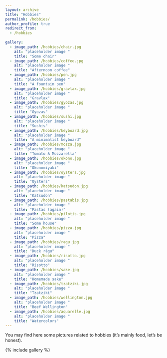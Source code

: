 ```yaml
---
layout: archive
title: "Hobbies"
permalink: /hobbies/
author_profile: true
redirect_from:
  - /hobbies
  
gallery:
  - image_path: /hobbies/chair.jpg
    alt: "placeholder image "
    title: "Some chair"
  - image_path: /hobbies/coffee.jpg
    alt: "placeholder image "
    title: "Afternoon coffee"
  - image_path: /hobbies/pen.jpg
    alt: "placeholder image "
    title: "A fountain pen"
  - image_path: /hobbies/gravlax.jpg
    alt: "placeholder image "
    title: "Gravlax"
  - image_path: /hobbies/gyozas.jpg
    alt: "placeholder image "
    title: "Gyozas"
  - image_path: /hobbies/sushi.jpg
    alt: "placeholder image "
    title: "Sushis"
  - image_path: /hobbies/keyboard.jpg
    alt: "placeholder image "
    title: "A minimalist keyboard"
  - image_path: /hobbies/mozza.jpg
    alt: "placeholder image "
    title: "Tomato & Mozzarella"
  - image_path: /hobbies/okono.jpg
    alt: "placeholder image "
    title: "Okonomiyaki"
  - image_path: /hobbies/oysters.jpg
    alt: "placeholder image "
    title: "Oysters"
  - image_path: /hobbies/katsudon.jpg
    alt: "placeholder image "
    title: "Katsudon"
  - image_path: /hobbies/pastabis.jpg
    alt: "placeholder image "
    title: "Pastas (again)"
  - image_path: /hobbies/pilotis.jpg
    alt: "placeholder image "
    title: "Some house"
  - image_path: /hobbies/pizza.jpg
    alt: "placeholder image "
    title: "Pizza"
  - image_path: /hobbies/ragu.jpg
    alt: "placeholder image "
    title: "Duck ràgu"
  - image_path: /hobbies/risotto.jpg
    alt: "placeholder image "
    title: "Risotto"
  - image_path: /hobbies/sake.jpg
    alt: "placeholder image "
    title: "Homemade sake"
  - image_path: /hobbies/tzatziki.jpg
    alt: "placeholder image "
    title: "Tzatziki"
  - image_path: /hobbies/wellington.jpg
    alt: "placeholder image "
    title: "Beef Wellington"
  - image_path: /hobbies/aquarelle.jpg
    alt: "placeholder image "
    title: "Watercolors"
---
```


You may find here some pictures related to hobbies (it’s mainly food, let’s be honest).




{% include gallery %}